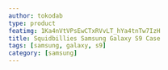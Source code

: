 ```yaml
---
author: tokodab
type: product
featimg: 1Ka4nVtVPsEwCTxRVvLT_hYa4tnTw7IzH
title: Squidbillies Samsung Galaxy S9 Case
tags: [samsung, galaxy, s9]
category: [samsung]
---
```


